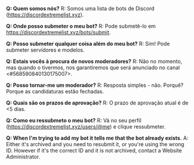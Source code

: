 **Q: Quem somos nós?** R: Somos uma lista de bots de Discord (<https://discordextremelist.xyz>).

**Q: Onde posso submeter o meu bot?** R: Pode submetê-lo em <https://discordextremelist.xyz/bots/submit>.

**Q: Posso submeter qualquer coisa além do meu bot?** R: Sim! Pode submeter servidores e modelos.

**Q: Estais vocês à procura de novos moderadores?** R: Não no momento, mas quando o tivermos, nos garantiremos que será anunciado no canal <#568590840130175007>.

**Q: Posso tornar-me um moderador?** R: Resposta simples - não. Porquê? Porque as candidaturas estão fechadas.

**Q: Quais são os prazos de aprovação?** R: O prazo de aprovação atual é de <5 dias.

**Q: Como eu ressubmeto o meu bot?** R: Vá no seu perfil (<https://discordextremelist.xyz/users/@me>) e clique ressubmeter.

**Q: When I'm trying to add my bot it tells me that the bot already exists.** A: Either it's archived and you need to resubmit it, or you're using the wrong ID. However if it's the correct ID and it is not archived, contact a Website Administrator.